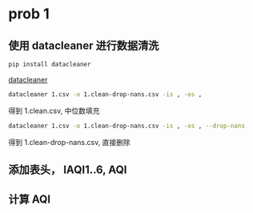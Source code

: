 # prob 1
## 使用 datacleaner 进行数据清洗
```bash
pip install datacleaner
```
[datacleaner](https://github.com/rhiever/datacleaner)

```bash
datacleaner 1.csv -o 1.clean-drop-nans.csv -is , -os ,
```
得到 1.clean.csv, 中位数填充
```bash
datacleaner 1.csv -o 1.clean-drop-nans.csv -is , -os , --drop-nans
```
得到 1.clean-drop-nans.csv, 直接删除

## 添加表头， IAQI1..6, AQI
## 计算 AQI